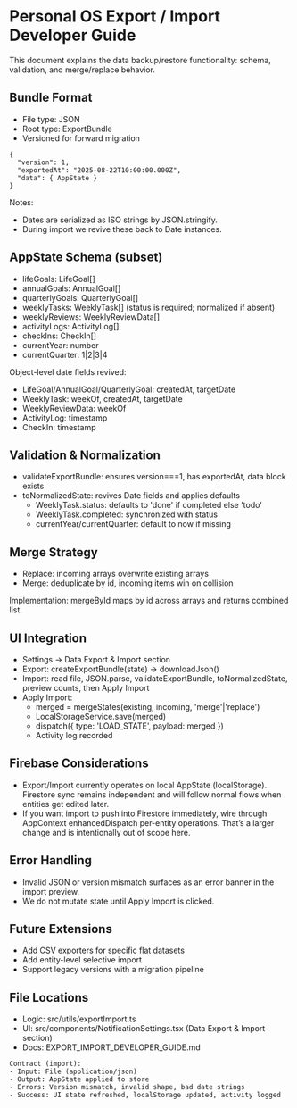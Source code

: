 # Personal OS Export / Import Developer Guide

This document explains the data backup/restore functionality: schema, validation, and merge/replace behavior.

## Bundle Format

- File type: JSON
- Root type: ExportBundle
- Versioned for forward migration

```
{
  "version": 1,
  "exportedAt": "2025-08-22T10:00:00.000Z",
  "data": { AppState }
}
```

Notes:
- Dates are serialized as ISO strings by JSON.stringify.
- During import we revive these back to Date instances.

## AppState Schema (subset)

- lifeGoals: LifeGoal[]
- annualGoals: AnnualGoal[]
- quarterlyGoals: QuarterlyGoal[]
- weeklyTasks: WeeklyTask[] (status is required; normalized if absent)
- weeklyReviews: WeeklyReviewData[]
- activityLogs: ActivityLog[]
- checkIns: CheckIn[]
- currentYear: number
- currentQuarter: 1|2|3|4

Object-level date fields revived:
- LifeGoal/AnnualGoal/QuarterlyGoal: createdAt, targetDate
- WeeklyTask: weekOf, createdAt, targetDate
- WeeklyReviewData: weekOf
- ActivityLog: timestamp
- CheckIn: timestamp

## Validation & Normalization

- validateExportBundle: ensures version===1, has exportedAt, data block exists
- toNormalizedState: revives Date fields and applies defaults
  - WeeklyTask.status: defaults to 'done' if completed else 'todo'
  - WeeklyTask.completed: synchronized with status
  - currentYear/currentQuarter: default to now if missing

## Merge Strategy

- Replace: incoming arrays overwrite existing arrays
- Merge: deduplicate by id, incoming items win on collision

Implementation: mergeById maps by id across arrays and returns combined list.

## UI Integration

- Settings → Data Export & Import section
- Export: createExportBundle(state) → downloadJson()
- Import: read file, JSON.parse, validateExportBundle, toNormalizedState, preview counts, then Apply Import
- Apply Import:
  - merged = mergeStates(existing, incoming, 'merge'|'replace')
  - LocalStorageService.save(merged)
  - dispatch({ type: 'LOAD_STATE', payload: merged })
  - Activity log recorded

## Firebase Considerations

- Export/Import currently operates on local AppState (localStorage). Firestore sync remains independent and will follow normal flows when entities get edited later.
- If you want import to push into Firestore immediately, wire through AppContext enhancedDispatch per-entity operations. That’s a larger change and is intentionally out of scope here.

## Error Handling

- Invalid JSON or version mismatch surfaces as an error banner in the import preview.
- We do not mutate state until Apply Import is clicked.

## Future Extensions

- Add CSV exporters for specific flat datasets
- Add entity-level selective import
- Support legacy versions with a migration pipeline

## File Locations

- Logic: src/utils/exportImport.ts
- UI: src/components/NotificationSettings.tsx (Data Export & Import section)
- Docs: EXPORT_IMPORT_DEVELOPER_GUIDE.md

```text
Contract (import):
- Input: File (application/json)
- Output: AppState applied to store
- Errors: Version mismatch, invalid shape, bad date strings
- Success: UI state refreshed, localStorage updated, activity logged
```
